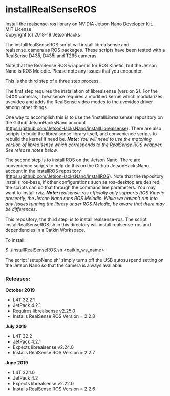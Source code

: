 # installRealSenseROS
Install the realsense-ros library on NVIDIA Jetson Nano Developer Kit.
<br>MIT License
<br>Copyright (c) 2018-19 JetsonHacks

The installRealSenseROS script will install librealsense and realsense_camera as ROS packages. These scripts have been tested with a RealSense D435, D435i and T265 cameras.

Note that the RealSense ROS wrapper is for ROS Kinetic, but the Jetson Nano is ROS Melodic. Please note any issues that you encounter.

This is the third step of a three step process.

The first step requires the installation of librealsense (version 2). For the D4XX cameras, librealsense requires a modified kernel which modularizes uvcvideo and adds the RealSense video modes to the uvcvideo driver among other things.

One way to accomplish this is to use the 'installLibrealsense' repository on the Github JetsonHacksNano account (https://github.com/JetsonHacksNano/installLibrealsense). There are also scripts to build the librealsense library itself, and convenience scripts to rebuild the kernel if need be. <em><b>Note: </b>You will need to use the matching version of librealsense which corresponds to the RealSense ROS wrapper. See release notes below.</em>

The second step is to install ROS on the Jetson Nano. There are convenience scripts to help do this on the Github JetsonHacksNano account in the installROS repository (https://github.com/JetsonHacksNano/installROS). Note that the repository installs ros-base, if other configurations such as ros-desktop are desired, the scripts can do that through the command line parameters. You may want to install rviz. <em><b>Note: </b>realsense-ros officially only supports ROS Kinetic presently, the Jetson Nano runs ROS Melodic. While we haven't run into any issues running the library under ROS Melodic, be aware that there may be differences</em>.

This repository, the third step, is to install realsense-ros. The script installRealSenseROS.sh in this directory will install realsense-ros and dependencies in a Catkin Workspace.

To install:

$ ./installRealSenseROS.sh \<catkin_ws_name\>

The script 'setupNano.sh' simply turns off the USB autosuspend setting on the Jetson Nano so that the camera is always available. 


<h3>Releases:</h3>
<b>October 2019</b>

* L4T 32.2.1
* JetPack 4.2.1
* Requires librealsense v2.25.0
* Installs RealSense ROS Version = 2.2.8

<b>July 2019</b>
* L4T 32.2
* JetPack 4.2.1
* Expects librealsense v2.24.0
* Installs RealSense ROS Version = 2.2.7

<b>June 2019</b>
* L4T 32.1.0
* JetPack 4.2
* Expects librealsense v2.22.0
* Installs RealSense ROS Version = 2.2.6


